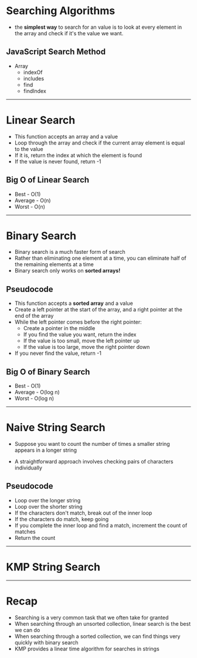 # Searching Algorithms

* the **simplest way** to search for an value is to look at every element in the array and check if it's the value we want.

## JavaScript Search Method
* Array
    * indexOf
    * includes
    * find
    * findIndex

---

# Linear Search
* This function accepts an array and a value
* Loop through the array and check if the current array element is equal to the value
* If it is, return the index at which the element is found
* If the value is never found, return -1

## Big O of Linear Search
* Best - O(1)
* Average - O(n)
* Worst - O(n)

---

# Binary Search
* Binary search is a much faster form of search
* Rather than eliminating one element at a time, you can eliminate half of the remaining elements at a time
* Binary search only works on **sorted arrays!**

## Pseudocode
* This function accepts a **sorted array** and a value
* Create a left pointer at the start of the array, and a right pointer at the end of the array
* While the left pointer comes before the right pointer:
    * Create a pointer in the middle
    * If you find the value you want, return the index
    * If the value is too small, move the left pointer up
    * If the value is too large, move the right pointer down
* If you never find the value, return -1

## Big O of Binary Search
* Best - O(1)
* Average - O(log n)
* Worst - O(log n)

---

# Naive String Search
* Suppose you want to count the number of times a smaller string appears in a longer string

* A straightforward approach involves checking pairs of characters individually

## Pseudocode
* Loop over the longer string
* Loop over the shorter string
* If the characters don't match, break out of the inner loop
* If the characters do match, keep going
* If you complete the inner loop and find a match, increment the count of matches
* Return the count

---

# KMP String Search

---

# Recap
* Searching is a very common task that we often take for granted
* When searching through an unsorted collection, linear search is the best we can do
* When searching through a sorted collection, we can find things very quickly with binary search
* KMP provides a linear time algorithm for searches in strings